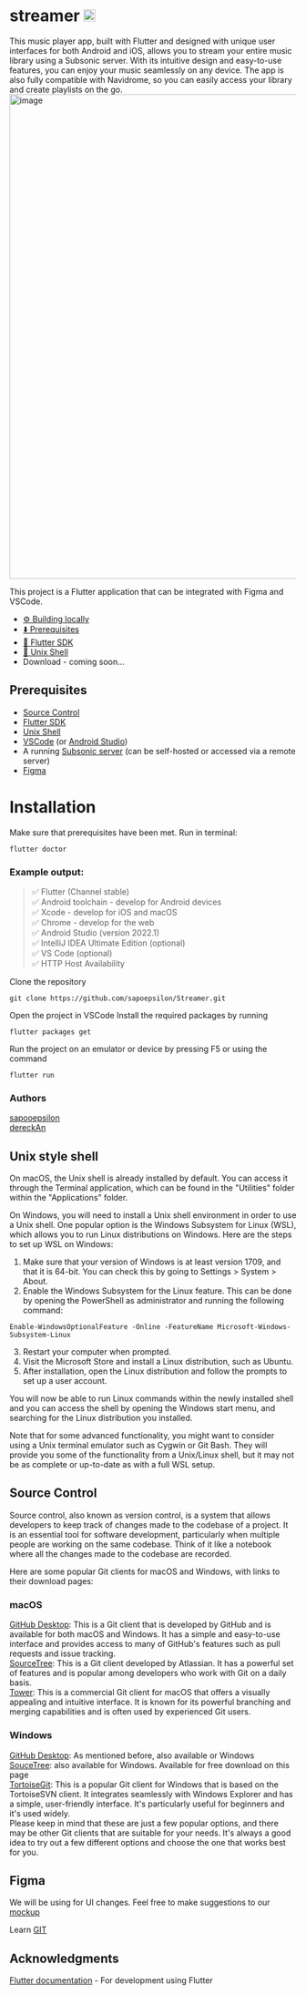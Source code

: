 # streamer  <a href="https://discord.gg/AschPdpaCb"><img src="https://raw.githubusercontent.com/sapoepsilon/streamer/main/lib/readme/discord_icon.png" alt="Join our discord" width="21px"></a>

This music player app, built with Flutter and designed with unique user interfaces for both Android and iOS, allows you to stream your entire music library using a Subsonic server. With its intuitive design and easy-to-use features, you can enjoy your music seamlessly on any device. The app is also fully compatible with Navidrome, so you can easily access your library and create playlists on the go.
<img width="851" alt="image" src="https://user-images.githubusercontent.com/47342870/211945081-9ae95fd4-35bd-486a-9d85-8cd4f4c362aa.png">


This project is a Flutter application that can be integrated with Figma and VSCode.

* [⚙️ Building locally](https://github.com/sapoepsilon/streamer#installation)
* [⬇️ Prerequisites](https://github.com/sapoepsilon/streamer#prerequisites)
* [🍃 Flutter SDK](https://docs.flutter.dev/get-started/install) <br />
* [🐚 Unix Shell](https://github.com/sapoepsilon/streamer/#unix-shell)<br />
* Download - coming soon...<br />

## Prerequisites
* [Source Control](https://github.com/sapoepsilon/streamer#source-control)
* [Flutter SDK](https://docs.flutter.dev/get-started/install) <br />
* [Unix Shell](https://github.com/sapoepsilon/streamer/#unix-shell)<br />
* [VSCode](https://code.visualstudio.com/) (or [Android Studio](https://developer.android.com/studio))<br />
* A running [Subsonic server](http://www.subsonic.org/pages/index.jsp) (can be self-hosted or accessed via a remote server)<br />
* [Figma](httos://www.figma.com/)

# Installation

Make sure that prerequisites have been met. Run in terminal:

```
flutter doctor
```


### Example output: <br />
>✅ Flutter (Channel stable)<br />
✅ Android toolchain - develop for Android devices <br />
✅ Xcode - develop for iOS and macOS <br />
✅ Chrome - develop for the web<br />
✅ Android Studio (version 2022.1)<br />
✅ IntelliJ IDEA Ultimate Edition (optional)<br />
✅ VS Code (optional)<br />
✅ HTTP Host Availability<br />

Clone the repository<br />
```
git clone https://github.com/sapoepsilon/Streamer.git
```
Open the project in VSCode
Install the required packages by running
```
flutter packages get
```

Run the project on an emulator or device by pressing F5 or using the command
```
flutter run
```


### Authors
[sapooepsilon](https://github.com/sapoepsilon)<br />
[dereckAn](https://github.com/dereckAn)<br />

## Unix style shell
On macOS, the Unix shell is already installed by default. You can access it through the Terminal application, which can be found in the "Utilities" folder within the "Applications" 
folder.

On Windows, you will need to install a Unix shell environment in order to use a Unix shell. One popular option is the Windows Subsystem for Linux (WSL), which allows you to run 
Linux distributions on Windows. Here are the steps to set up WSL on Windows:

1. Make sure that your version of Windows is at least version 1709, and that it is 64-bit. You can check this by going to Settings > System > About.<br />
2. Enable the Windows Subsystem for the Linux feature. This can be done by opening the PowerShell as administrator and running the following command:<br />
```
Enable-WindowsOptionalFeature -Online -FeatureName Microsoft-Windows-Subsystem-Linux
```
3. Restart your computer when prompted.
4. Visit the Microsoft Store and install a Linux distribution, such as Ubuntu.
5. After installation, open the Linux distribution and follow the prompts to set up a user account.

You will now be able to run Linux commands within the newly installed shell and you can access the shell by opening the Windows start menu, and searching for the Linux distribution 
you installed.

Note that for some advanced functionality, you might want to consider using a Unix terminal emulator such as Cygwin or Git Bash. They will provide you some of the functionality from 
a Unix/Linux shell, but it may not be as complete or up-to-date as with a full WSL setup.

## Source Control

Source control, also known as version control, is a system that allows developers to keep track of changes made to the codebase of a project. It is an essential tool for software development, particularly when multiple people are working on the same codebase. Think of it like a notebook where all the changes made to the codebase are recorded.

Here are some popular Git clients for macOS and Windows, with links to their download pages:

### macOS
[GitHub Desktop](https://desktop.github.com/): This is a Git client that is developed by GitHub and is available for both macOS and Windows. It has a simple and easy-to-use interface and provides access to many of GitHub's features such as pull requests and issue tracking.<br />
[SourceTree](https://www.sourcetreeapp.com/): This is a Git client developed by Atlassian. It has a powerful set of features and is popular among developers who work with Git on a daily basis.<br />
[Tower](https://www.git-tower.com/mac): This is a commercial Git client for macOS that offers a visually appealing and intuitive interface. It is known for its powerful branching and merging capabilities and is often used by experienced Git users.<br />
### Windows
[GitHub Desktop](https://desktop.github.com/): As mentioned before, also available or Windows
<br />
[SouceTree](https://www.sourcetreeapp.com/): also available for Windows. Available for free download on this page <br />
[TortoiseGit](https://tortoisegit.org/download/): This is a popular Git client for Windows that is based on the TortoiseSVN client. It integrates seamlessly with Windows Explorer and has a simple, user-friendly interface. It's particularly useful for beginners and it's used widely.<br />
Please keep in mind that these are just a few popular options, and there may be other Git clients that are suitable for your needs. It's always a good idea to try out a few different options and choose the one that works best for you.

## Figma
We will be using for UI changes. Feel free to make suggestions to our [mockup](https://www.figma.com/file/mNRohLimliXIuyFfmbxT50/Streamer?node-id=0%3A1&t=VYFrIuDYIeraD1np-1)

Learn [GIT](https://docs.github.com/en/get-started/quickstart/git-and-github-learning-resources)


## Acknowledgments

[Flutter documentation](https://docs.flutter.dev) - For development using Flutter

